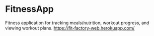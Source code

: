 # FitnessApp
Fitness application for tracking meals/nutrition,  workout progress, and viewing workout plans.
https://fit-factory-web.herokuapp.com/
